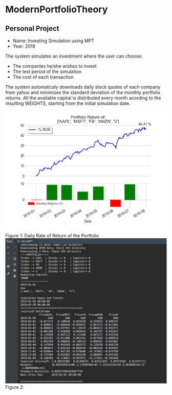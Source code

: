 # ModernPortfolioTheory

Personal Project
--------

- Name: Investing Simulation using MPT
- Year: 2019

The system simulates an investment where the user can choose:
- The companies he/she wishes to invest
- The test period of the simulation
- The cost of each transaction

The system automaticaly downloads daily stock quotes of each company from yahoo and minimizes the standard deviation of the monthly portfolio returns. All the available capital is distributed every month acording to the resulting WEIGHTS, starting from the initial simulation date.


![alt text](https://github.com/filipenovais/ModernPortfolioTheory/blob/master/PNGPortfolio.png)
Figure 1: Daily Rate of Return of the Portfolio
![alt text](https://github.com/filipenovais/ModernPortfolioTheory/blob/master/terminalexample1.png)
Figure 2:
